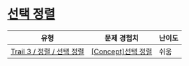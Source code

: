 # [선택 정렬](https://https://en.codetree.ai/trails/complete/curated-cards/intro-selection-sort)

|유형|문제 경험치|난이도|
|---|---|---|
|[Trail 3 / 정렬 / 선택 정렬](https://https://en.codetree.ai/trail-info/novice-high/)|[[Concept]선택 정렬](https://https://en.codetree.ai/trails/complete/curated-cards/intro-selection-sort/)|쉬움|

